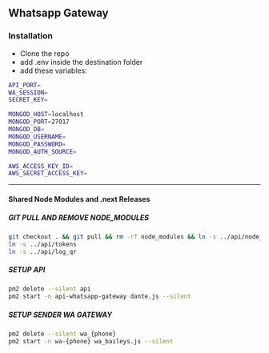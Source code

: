 ## Whatsapp Gateway

### Installation

- Clone the repo
- add .env inside the destination folder
- add these variables:

```sh
API_PORT=
WA_SESSION=
SECRET_KEY=

MONGOD_HOST=localhost
MONGOD_PORT=27017
MONGOD_DB=
MONGOD_USERNAME=
MONGOD_PASSWORD=
MONGOD_AUTH_SOURCE=

AWS_ACCESS_KEY_ID=
AWS_SECRET_ACCESS_KEY=

```

---

#### Shared Node Modules and .next Releases

##### GIT PULL AND REMOVE NODE_MODULES

```sh
git checkout . && git pull && rm -rf node_modules && ln -s ../api/node_modules/
ln -s ../api/tokens
ln -s ../api/log_qr
```

##### SETUP API

```sh
pm2 delete --silent api
pm2 start -n api-whatsapp-gateway dante.js --silent
```

##### SETUP SENDER WA GATEWAY

```sh
pm2 delete --silent wa_{phone}
pm2 start -n wa-{phone} wa_baileys.js --silent
```
